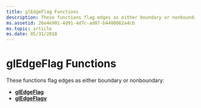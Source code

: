 ```yaml
---
title: glEdgeFlag Functions
description: These functions flag edges as either boundary or nonboundary.
ms.assetid: 26e4e901-4d91-4d7c-ad07-b4480062a4cb
ms.topic: article
ms.date: 05/31/2018
---
```


# glEdgeFlag Functions

These functions flag edges as either boundary or nonboundary:

-   [**glEdgeFlag**](gledgeflag.md)
-   [**glEdgeFlagv**](gledgeflagv.md)

 

 




